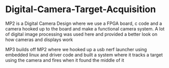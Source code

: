 # Digital-Camera-Target-Acquisition

MP2 is a Digital Camera Design where we use a FPGA board, c code and a camera hooked up to the board and make a functional camera system. A lot of digital image processing was used here and provided a better look on how cameras and displays work

MP3 builds off MP2 where we hooked up a usb nerf launcher using embedded linux and driver code and built a system where it tracks a target using the camera and fires when it found the middle of it

